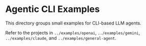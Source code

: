 # Agentic CLI Examples

This directory groups small examples for CLI-based LLM agents.

Refer to the projects in `../examples/openai`, `../examples/gemini`, `../examples/claude`, and `../examples/general-agent`.
